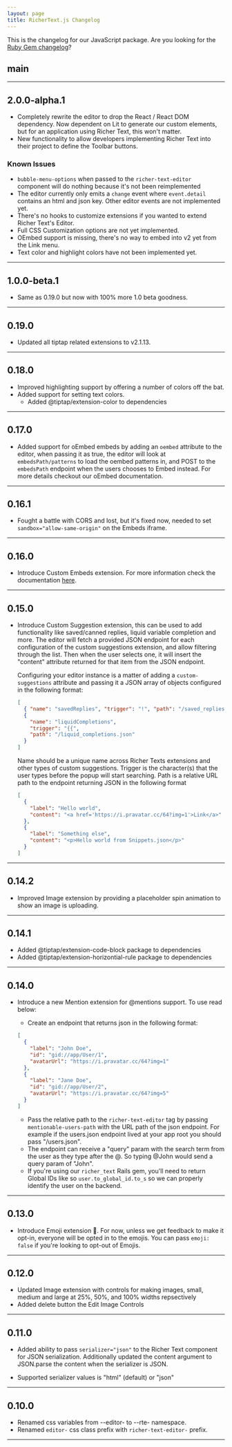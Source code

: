 ```yaml
---
layout: page
title: RicherText.js Changelog
---
```


This is the changelog for our JavaScript package. Are you looking for the <a href="/ruby-changelog" target="_blank">Ruby Gem changelog</a>?

## main

---

## 2.0.0-alpha.1

- Completely rewrite the editor to drop the React / React DOM dependency. Now dependent on Lit to generate our custom elements, but for an application using Richer Text, this won't matter.
- New functionality to allow developers implementing Richer Text into their project to define the Toolbar buttons.

### Known Issues

- `bubble-menu-options` when passed to the `richer-text-editor` component will do nothing because it's not been reimplemented
- The editor currently only emits a `change` event where `event.detail` contains an html and json key. Other editor events are not implemented yet.
- There's no hooks to customize extensions if you wanted to extend Richer Text's Editor.
- Full CSS Customization options are not yet implemented.
- OEmbed support is missing, there's no way to embed into v2 yet from the Link menu.
- Text color and highlight colors have not been implemented yet.

---

## 1.0.0-beta.1

- Same as 0.19.0 but now with 100% more 1.0 beta goodness.

---

## 0.19.0

- Updated all tiptap related extensions to v2.1.13.

---

## 0.18.0

- Improved highlighting support by offering a number of colors off the bat.
- Added support for setting text colors.
  - Added @tiptap/extension-color to dependencies

---

## 0.17.0

- Added support for oEmbed embeds by adding an `oembed` attribute to the editor, when passing it as true, the editor will look at `embedsPath/patterns` to load the oembed patterns in, and POST to the `embedsPath` endpoint when the users chooses to Embed instead. For more details checkout our oEmbed documentation.

---

## 0.16.1

- Fought a battle with CORS and lost, but it's fixed now, needed to set `sandbox="allow-same-origin"` on the Embeds iframe.

---

## 0.16.0

- Introduce Custom Embeds extension. For more information check the documentation <a href="/ruby-on-rails/embeds">here</a>.

---

## 0.15.0

- Introduce Custom Suggestion extension, this can be used to add functionality like saved/canned replies, liquid variable completion and more. The editor will fetch a provided JSON endpoint for each configuration of the custom suggestions extension, and allow filtering through the list. Then when the user selects one, it will insert the "content" attribute returned for that item from the JSON endpoint.

  Configuring your editor instance is a matter of adding a `custom-suggestions` attribute and passing it a JSON array of objects configured in the following format:

  ```json
  [
    { "name": "savedReplies", "trigger": "!", "path": "/saved_replies.json" },
    {
      "name": "liquidCompletions",
      "trigger": "{{",
      "path": "/liquid_completions.json"
    }
  ]
  ```

  Name should be a unique name across Richer Texts extensions and other types of custom suggestions. Trigger is the character(s) that the user types before the popup will start searching. Path is a relative URL path to the endpoint returning JSON in the following format

  ```json
  [
    {
      "label": "Hello world",
      "content": "<a href='https://i.pravatar.cc/64?img=1'>Link</a>"
    },
    {
      "label": "Something else",
      "content": "<p>Hello world from Snippets.json</p>"
    }
  ]
  ```

---

## 0.14.2

- Improved Image extension by providing a placeholder spin animation to show an image is uploading.

---

## 0.14.1

- Added @tiptap/extension-code-block package to dependencies
- Added @tiptap/extension-horizontial-rule package to dependencies

---

## 0.14.0

- Introduce a new Mention extension for @mentions support. To use read below:

  - Create an endpoint that returns json in the following format:

  ```json
  [
    {
      "label": "John Doe",
      "id": "gid://app/User/1",
      "avatarUrl": "https://i.pravatar.cc/64?img=1"
    },
    {
      "label": "Jane Doe",
      "id": "gid://app/User/2",
      "avatarUrl": "https://i.pravatar.cc/64?img=5"
    }
  ]
  ```

  - Pass the relative path to the `richer-text-editor` tag by passing `mentionable-users-path` with the URL path of the json endpoint. For example if the users.json endpoint lived at your app root you should pass "/users.json".
  - The endpoint can receive a "query" param with the search term from the user as they type after the @. So typing @John would send a query param of "John".
  - If you're using our `richer_text` Rails gem, you'll need to return Global IDs like so `user.to_global_id.to_s` so we can properly identify the user on the backend.

---

## 0.13.0

- Introduce Emoji extension 🥳. For now, unless we get feedback to make it opt-in, everyone will be opted in to the emojis. You can pass `emoji: false` if you're looking to opt-out of Emojis.

---

## 0.12.0

- Updated Image extension with controls for making images, small, medium and large at 25%, 50%, and 100% widths repsectively
- Added delete button the Edit Image Controls

---

## 0.11.0

- Added ability to pass `serializer="json"` to the Richer Text component for JSON serialization. Additionally updated the content argument to JSON.parse the content when the serializer is JSON.

- Supported serializer values is "html" (default) or "json"

---

## 0.10.0

- Renamed css variables from --editor- to --rte- namespace.
- Renamed `editor-` css class prefix with `richer-text-editor-` prefix.

---
